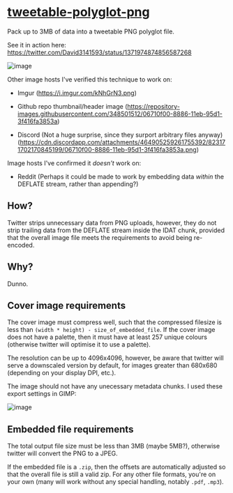 # [tweetable-polyglot-png](https://github.com/DavidBuchanan314/tweetable-polyglot-png)
Pack up to 3MB of data into a tweetable PNG polyglot file.

See it in action here: https://twitter.com/David3141593/status/1371974874856587268

![image](https://pbs.twimg.com/media/Ewo7CpJW8AMjVZt?format=png&name=small)

Other image hosts I've verified this technique to work on:

 - Imgur (https://i.imgur.com/kNhGrN3.png)

 - Github repo thumbnail/header image (https://repository-images.githubusercontent.com/348501512/06710f00-8886-11eb-95d1-3f416fa3853a)

 - Discord (Not a huge surprise, since they surport arbitrary files anyway) (https://cdn.discordapp.com/attachments/464905259261755392/823171702170845199/06710f00-8886-11eb-95d1-3f416fa3853a.png)

Image hosts I've confirmed it *doesn't* work on:

 - Reddit (Perhaps it could be made to work by embedding data *within* the DEFLATE stream, rather than appending?)

## How?

Twitter strips unnecessary data from PNG uploads, however, they do not strip
trailing data from the DEFLATE stream inside the IDAT chunk, provided that the
overall image file meets the requirements to avoid being re-encoded.

## Why?

Dunno.

## Cover image requirements

The cover image must compress well, such that the compressed filesize is less than
`(width * height) - size_of_embedded_file`. If the cover image does not have a
palette, then it must have at least 257 unique colours (otherwise twitter will
optimise it to use a palette).

The resolution can be up to 4096x4096, however, be aware that twitter will serve
a downscaled version by default, for images greater than 680x680 (depending on your display DPI, etc.).

The image should not have any unecessary metadata chunks. I used these export settings in GIMP:

![image](https://user-images.githubusercontent.com/13520633/111412860-1990ad00-86d5-11eb-9c2f-3a88db84fdf4.png)


## Embedded file requirements

The total output file size must be less than 3MB (maybe 5MB?), otherwise
twitter will convert the PNG to a JPEG.

If the embedded file is a `.zip`, then the offsets are automatically adjusted
so that the overall file is still a valid zip. For any other file formats, you're
on your own (many will work without any special handling, notably `.pdf`, `.mp3`).
